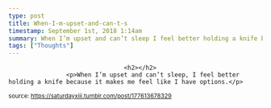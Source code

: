 ```yaml
---
type: post
title: When-I-m-upset-and-can-t-s
timestamp: September 1st, 2018 1:14am
summary: When I’m upset and can’t sleep I feel better holding a knife because it makes me feel like I have options
tags: ["Thoughts"]
---
```


                
                
                                    <h2></h2>
                    <p>When I’m upset and can’t sleep, I feel better holding a knife because it makes me feel like I have options.</p>
                
                
                
                
                
                
                                
<small>source: https://saturdayxiii.tumblr.com/post/177613678329</small>